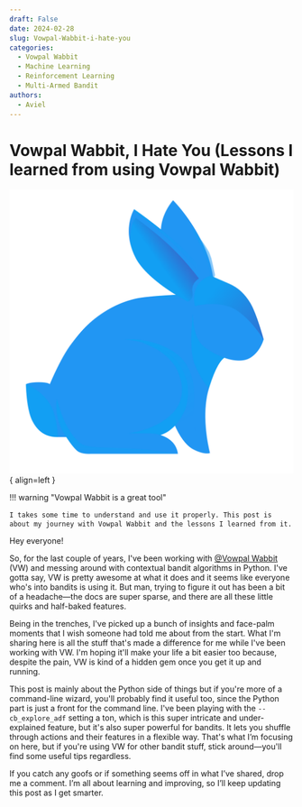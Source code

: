 ```yaml
---
draft: False
date: 2024-02-28
slug: Vowpal-Wabbit-i-hate-you
categories:
  - Vowpal Wabbit
  - Machine Learning
  - Reinforcement Learning
  - Multi-Armed Bandit
authors:
  - Aviel
---
```


# Vowpal Wabbit, I Hate You (Lessons I learned from using Vowpal Wabbit)

![vw_logo](https://github.com/AvielMak/blog/blob/main/docs/assets/vw_logo.svg){ align=left }

!!! warning "Vowpal Wabbit is a great tool"

    I takes some time to understand and use it properly. This post is about my journey with Vowpal Wabbit and the lessons I learned from it.

Hey everyone!

So, for the last couple of years, I've been working with [@Vowpal Wabbit](https://vowpalwabbit.org/) (VW) and messing around with contextual bandit algorithms in Python. I've gotta say, VW is pretty awesome at what it does and it seems like everyone who's into bandits is using it. But man, trying to figure it out has been a bit of a headache—the docs are super sparse, and there are all these little quirks and half-baked features.

Being in the trenches, I've picked up a bunch of insights and face-palm moments that I wish someone had told me about from the start. What I'm sharing here is all the stuff that's made a difference for me while I've been working with VW. I'm hoping it'll make your life a bit easier too because, despite the pain, VW is kind of a hidden gem once you get it up and running.

This post is mainly about the Python side of things but if you're more of a command-line wizard, you'll probably find it useful too, since the Python part is just a front for the command line. I've been playing with the `--cb_explore_adf` setting a ton, which is this super intricate and under-explained feature, but it's also super powerful for bandits. It lets you shuffle through actions and their features in a flexible way. That's what I’m focusing on here, but if you're using VW for other bandit stuff, stick around—you'll find some useful tips regardless.

If you catch any goofs or if something seems off in what I’ve shared, drop me a comment. I’m all about learning and improving, so I’ll keep updating this post as I get smarter.
